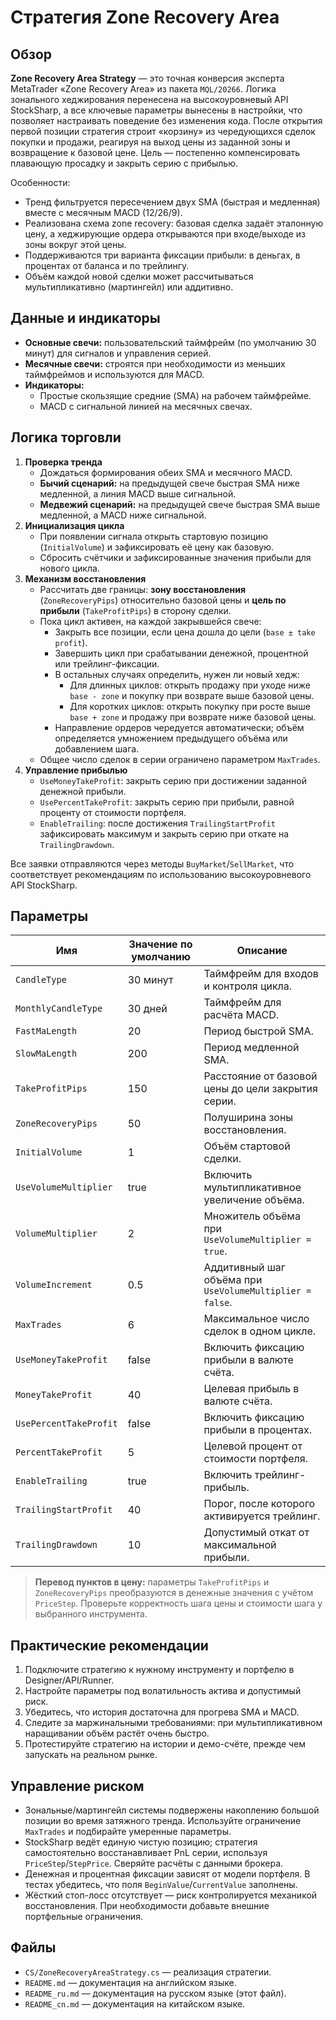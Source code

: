 # Стратегия Zone Recovery Area

## Обзор
**Zone Recovery Area Strategy** — это точная конверсия эксперта MetaTrader «Zone Recovery Area» из пакета `MQL/20266`. Логика зонального хеджирования перенесена на высокоуровневый API StockSharp, а все ключевые параметры вынесены в настройки, что позволяет настраивать поведение без изменения кода. После открытия первой позиции стратегия строит «корзину» из чередующихся сделок покупки и продажи, реагируя на выход цены из заданной зоны и возвращение к базовой цене. Цель — постепенно компенсировать плавающую просадку и закрыть серию с прибылью.

Особенности:
- Тренд фильтруется пересечением двух SMA (быстрая и медленная) вместе с месячным MACD (12/26/9).
- Реализована схема zone recovery: базовая сделка задаёт эталонную цену, а хеджирующие ордера открываются при входе/выходе из зоны вокруг этой цены.
- Поддерживаются три варианта фиксации прибыли: в деньгах, в процентах от баланса и по трейлингу.
- Объём каждой новой сделки может рассчитываться мультипликативно (мартингейл) или аддитивно.

## Данные и индикаторы
- **Основные свечи:** пользовательский таймфрейм (по умолчанию 30 минут) для сигналов и управления серией.
- **Месячные свечи:** строятся при необходимости из меньших таймфреймов и используются для MACD.
- **Индикаторы:**
  - Простые скользящие средние (SMA) на рабочем таймфрейме.
  - MACD с сигнальной линией на месячных свечах.

## Логика торговли
1. **Проверка тренда**
   - Дождаться формирования обеих SMA и месячного MACD.
   - **Бычий сценарий:** на предыдущей свече быстрая SMA ниже медленной, а линия MACD выше сигнальной.
   - **Медвежий сценарий:** на предыдущей свече быстрая SMA выше медленной, а MACD ниже сигнальной.
2. **Инициализация цикла**
   - При появлении сигнала открыть стартовую позицию (`InitialVolume`) и зафиксировать её цену как базовую.
   - Сбросить счётчики и зафиксированные значения прибыли для нового цикла.
3. **Механизм восстановления**
   - Рассчитать две границы: **зону восстановления** (`ZoneRecoveryPips`) относительно базовой цены и **цель по прибыли** (`TakeProfitPips`) в сторону сделки.
   - Пока цикл активен, на каждой закрывшейся свече:
     - Закрыть все позиции, если цена дошла до цели (`base ± take profit`).
     - Завершить цикл при срабатывании денежной, процентной или трейлинг-фиксации.
     - В остальных случаях определить, нужен ли новый хедж:
       - Для длинных циклов: открыть продажу при уходе ниже `base - zone` и покупку при возврате выше базовой цены.
       - Для коротких циклов: открыть покупку при росте выше `base + zone` и продажу при возврате ниже базовой цены.
     - Направление ордеров чередуется автоматически; объём определяется умножением предыдущего объёма или добавлением шага.
   - Общее число сделок в серии ограничено параметром `MaxTrades`.
4. **Управление прибылью**
   - `UseMoneyTakeProfit`: закрыть серию при достижении заданной денежной прибыли.
   - `UsePercentTakeProfit`: закрыть серию при прибыли, равной проценту от стоимости портфеля.
   - `EnableTrailing`: после достижения `TrailingStartProfit` зафиксировать максимум и закрыть серию при откате на `TrailingDrawdown`.

Все заявки отправляются через методы `BuyMarket`/`SellMarket`, что соответствует рекомендациям по использованию высокоуровневого API StockSharp.

## Параметры
| Имя | Значение по умолчанию | Описание |
| --- | --------------------- | -------- |
| `CandleType` | 30 минут | Таймфрейм для входов и контроля цикла. |
| `MonthlyCandleType` | 30 дней | Таймфрейм для расчёта MACD. |
| `FastMaLength` | 20 | Период быстрой SMA. |
| `SlowMaLength` | 200 | Период медленной SMA. |
| `TakeProfitPips` | 150 | Расстояние от базовой цены до цели закрытия серии. |
| `ZoneRecoveryPips` | 50 | Полуширина зоны восстановления. |
| `InitialVolume` | 1 | Объём стартовой сделки. |
| `UseVolumeMultiplier` | true | Включить мультипликативное увеличение объёма. |
| `VolumeMultiplier` | 2 | Множитель объёма при `UseVolumeMultiplier = true`. |
| `VolumeIncrement` | 0.5 | Аддитивный шаг объёма при `UseVolumeMultiplier = false`. |
| `MaxTrades` | 6 | Максимальное число сделок в одном цикле. |
| `UseMoneyTakeProfit` | false | Включить фиксацию прибыли в валюте счёта. |
| `MoneyTakeProfit` | 40 | Целевая прибыль в валюте счёта. |
| `UsePercentTakeProfit` | false | Включить фиксацию прибыли в процентах. |
| `PercentTakeProfit` | 5 | Целевой процент от стоимости портфеля. |
| `EnableTrailing` | true | Включить трейлинг-прибыль. |
| `TrailingStartProfit` | 40 | Порог, после которого активируется трейлинг. |
| `TrailingDrawdown` | 10 | Допустимый откат от максимальной прибыли. |

> **Перевод пунктов в цену:** параметры `TakeProfitPips` и `ZoneRecoveryPips` преобразуются в денежные значения с учётом `PriceStep`. Проверьте корректность шага цены и стоимости шага у выбранного инструмента.

## Практические рекомендации
1. Подключите стратегию к нужному инструменту и портфелю в Designer/API/Runner.
2. Настройте параметры под волатильность актива и допустимый риск.
3. Убедитесь, что история достаточна для прогрева SMA и MACD.
4. Следите за маржинальными требованиями: при мультипликативном наращивании объём растёт очень быстро.
5. Протестируйте стратегию на истории и демо-счёте, прежде чем запускать на реальном рынке.

## Управление риском
- Зональные/мартингейл системы подвержены накоплению большой позиции во время затяжного тренда. Используйте ограничение `MaxTrades` и подбирайте умеренные параметры.
- StockSharp ведёт единую чистую позицию; стратегия самостоятельно восстанавливает PnL серии, используя `PriceStep`/`StepPrice`. Сверяйте расчёты с данными брокера.
- Денежная и процентная фиксации зависят от модели портфеля. В тестах убедитесь, что поля `BeginValue`/`CurrentValue` заполнены.
- Жёсткий стоп-лосс отсутствует — риск контролируется механикой восстановления. При необходимости добавьте внешние портфельные ограничения.

## Файлы
- `CS/ZoneRecoveryAreaStrategy.cs` — реализация стратегии.
- `README.md` — документация на английском языке.
- `README_ru.md` — документация на русском языке (этот файл).
- `README_cn.md` — документация на китайском языке.

